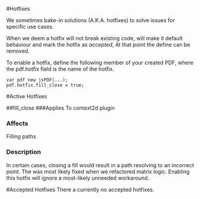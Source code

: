 #Hotfixes

We sometimes bake-in solutions (A.K.A. hotfixes) to solve issues for specific use cases.

When we deem a hotfix will not break existing code,
 will make it default behaviour and mark the hotfix as _accepted_,
 At that point the define can be removed.
 
 To enable a hotfix, define the following member of your created PDF,
where the pdf.hotfix field is the name of the hotfix.

    var pdf new jsPDF(...);
    pdf.hotfix.fill_close = true;
  
#Active Hotfixes

##fill_close
###Applies To
context2d plugin

### Affects
Filling paths 

### Description
In certain cases, closing a fill would result in a path resolving to an incorrect point.
The was most likely fixed when we refactored matrix logic.  Enabling this hotfix will ignore a most-likely unneeded workaround.
 
#Accepted Hotfixes
There a currently no accepted hotfixes.